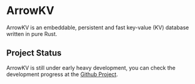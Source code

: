 # ArrowKV

ArrowKV is an embeddable, persistent and fast key-value (KV) database written
in pure Rust. 

## Project Status

ArrowKV is still under early heavy development, you can check the development
progress at the [Github Project](https://github.com/devillove084/ArrowKV/projects/1?add_cards_query=is%3Aopen).
